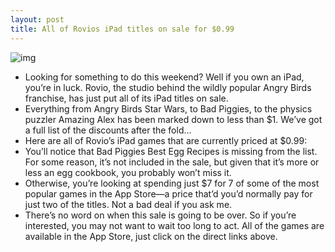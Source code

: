```yaml
---
layout: post
title: All of Rovios iPad titles on sale for $0.99
---
```

![img](http://media.idownloadblog.com/wp-content/uploads/2012/12/Rovio-teaser-001.jpg)
* Looking for something to do this weekend? Well if you own an iPad, you’re in luck. Rovio, the studio behind the wildly popular Angry Birds franchise, has just put all of its iPad titles on sale.
* Everything from Angry Birds Star Wars, to Bad Piggies, to the physics puzzler Amazing Alex has been marked down to less than $1. We’ve got a full list of the discounts after the fold…
* Here are all of Rovio’s iPad games that are currently priced at $0.99:
* You’ll notice that Bad Piggies Best Egg Recipes is missing from the list. For some reason, it’s not included in the sale, but given that it’s more or less an egg cookbook, you probably won’t miss it.
* Otherwise, you’re looking at spending just $7 for 7 of some of the most popular games in the App Store—a price that’d you’d normally pay for just two of the titles. Not a bad deal if you ask me.
* There’s no word on when this sale is going to be over. So if you’re interested, you may not want to wait too long to act. All of the games are available in the App Store, just click on the direct links above.

